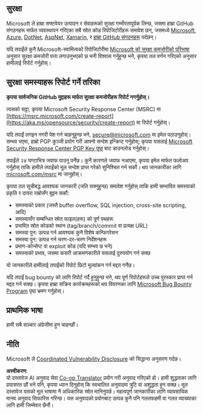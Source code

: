 <!--
CO_OP_TRANSLATOR_METADATA:
{
  "original_hash": "2d33a71bed73d6daee78e2d473ece975",
  "translation_date": "2025-07-09T06:52:37+00:00",
  "source_file": "SECURITY.md",
  "language_code": "ne"
}
-->
## सुरक्षा

Microsoft ले हाम्रा सफ्टवेयर उत्पादन र सेवाहरूको सुरक्षा गम्भीरतापूर्वक लिन्छ, जसमा हाम्रा GitHub संगठनहरू मार्फत व्यवस्थापन गरिएका सबै स्रोत कोड रिपोजिटोरीहरू समावेश छन्, जसमध्ये [Microsoft](https://github.com/microsoft), [Azure](https://github.com/Azure), [DotNet](https://github.com/dotnet), [AspNet](https://github.com/aspnet), [Xamarin](https://github.com/xamarin), र [हाम्रा GitHub संगठनहरू](https://opensource.microsoft.com/) पर्दछन्।

यदि तपाईंले कुनै Microsoft-स्वामित्वको रिपोजिटोरीमा [Microsoft को सुरक्षा कमजोरीको परिभाषा](https://aka.ms/opensource/security/definition) अनुसार सुरक्षा कमजोरी पत्ता लगाउनुभएको छ भनी विश्वास गर्नुहुन्छ भने, कृपया तल वर्णन गरिएको अनुसार हामीलाई रिपोर्ट गर्नुहोस्।

## सुरक्षा समस्याहरू रिपोर्ट गर्ने तरिका

**कृपया सार्वजनिक GitHub मुद्दाहरू मार्फत सुरक्षा कमजोरीहरू रिपोर्ट नगर्नुहोस्।**

त्यसको सट्टा, कृपया Microsoft Security Response Center (MSRC) मा [https://msrc.microsoft.com/create-report](https://aka.ms/opensource/security/create-report) मा रिपोर्ट गर्नुहोस्।

यदि तपाईं लगइन नगरी पेश गर्न चाहनुहुन्छ भने, [secure@microsoft.com](mailto:secure@microsoft.com) मा इमेल पठाउनुहोस्। सम्भव भएमा, हाम्रो PGP कुञ्जी प्रयोग गरी आफ्नो सन्देश इन्क्रिप्ट गर्नुहोस्; कृपया यसलाई [Microsoft Security Response Center PGP Key पृष्ठ](https://aka.ms/opensource/security/pgpkey) बाट डाउनलोड गर्नुहोस्।

तपाईंले २४ घण्टाभित्र जवाफ पाउनु पर्नेछ। कुनै कारणले जवाफ नआएमा, कृपया इमेल मार्फत फलोअप गर्नुहोस् ताकि हामीले तपाईंको मूल सन्देश प्राप्त गरेको सुनिश्चित गर्न सकौं। थप जानकारीका लागि [microsoft.com/msrc](https://aka.ms/opensource/security/msrc) मा जानुहोस्।

कृपया तल सूचीबद्ध आवश्यक जानकारी (जति सक्नुहुन्छ) समावेश गर्नुहोस् ताकि हामी सम्भावित समस्याको प्रकृति र दायरा राम्रोसँग बुझ्न सकौं:

  * समस्याको प्रकार (जस्तै buffer overflow, SQL injection, cross-site scripting, आदि)
  * समस्यासँग सम्बन्धित स्रोत फाइल(हरू) को पूर्ण पथहरू
  * प्रभावित स्रोत कोडको स्थान (tag/branch/commit वा प्रत्यक्ष URL)
  * समस्या पुन: उत्पन्न गर्न आवश्यक कुनै विशेष कन्फिगरेसन
  * समस्या पुन: उत्पन्न गर्न चरण-दर-चरण निर्देशनहरू
  * प्रमाण-कोन्सेप्ट वा exploit कोड (यदि सम्भव छ भने)
  * समस्याको प्रभाव, जसमा कसरी आक्रमणकारीले यसलाई दुरुपयोग गर्न सक्छ

यो जानकारीले हामीलाई तपाईंको रिपोर्ट छिटो मूल्यांकन गर्न मद्दत गर्नेछ।

यदि तपाईं bug bounty को लागि रिपोर्ट गर्दै हुनुहुन्छ भने, थप पूर्ण रिपोर्टहरूले उच्च पुरस्कार प्राप्त गर्न मद्दत गर्न सक्छ। कृपया हाम्रा सक्रिय कार्यक्रमहरूको थप विवरणका लागि [Microsoft Bug Bounty Program](https://aka.ms/opensource/security/bounty) पृष्ठ भ्रमण गर्नुहोस्।

## प्राथमिक भाषा

हामी सबै सञ्चार अंग्रेजीमा हुन चाहन्छौं।

## नीति

Microsoft ले [Coordinated Vulnerability Disclosure](https://aka.ms/opensource/security/cvd) को सिद्धान्त अनुसरण गर्दछ।

**अस्वीकरण**:  
यो दस्तावेज AI अनुवाद सेवा [Co-op Translator](https://github.com/Azure/co-op-translator) प्रयोग गरी अनुवाद गरिएको हो। हामी शुद्धताका लागि प्रयासरत छौं भने पनि, कृपया ध्यान दिनुहोस् कि स्वचालित अनुवादमा त्रुटि वा अशुद्धता हुन सक्छ। मूल दस्तावेज यसको मूल भाषामा नै अधिकारिक स्रोत मानिनुपर्छ। महत्वपूर्ण जानकारीका लागि व्यावसायिक मानव अनुवाद सिफारिस गरिन्छ। यस अनुवादको प्रयोगबाट उत्पन्न कुनै पनि गलतफहमी वा गलत व्याख्याका लागि हामी जिम्मेवार छैनौं।